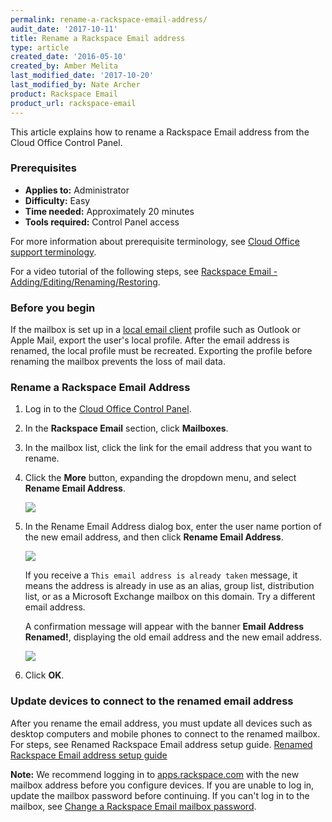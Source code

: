 ```yaml
---
permalink: rename-a-rackspace-email-address/
audit_date: '2017-10-11'
title: Rename a Rackspace Email address
type: article
created_date: '2016-05-10'
created_by: Amber Melita
last_modified_date: '2017-10-20'
last_modified_by: Nate Archer
product: Rackspace Email
product_url: rackspace-email
---
```


This article explains how to rename a Rackspace Email address from the Cloud Office Control Panel.


### Prerequisites

- **Applies to:** Administrator
- **Difficulty:** Easy
- **Time needed:** Approximately 20 minutes
- **Tools required:** Control Panel access

For more information about prerequisite terminology, see [Cloud Office support terminology](/how-to/cloud-office-support-terminology).

For a video tutorial of the following steps, see [Rackspace Email - Adding/Editing/Renaming/Restoring](emailhelp.rackspace.com/l/add-edit-rename-rse-mailbox).

### Before you begin

If the mailbox is set up in a [local email client](/how-to/cloud-office-support-terminology) profile such as Outlook or Apple Mail, export the user's local profile. After the email address is renamed, the local profile must be recreated. Exporting the profile before renaming the mailbox prevents the loss of mail data.

### Rename a Rackspace Email Address

1. Log in to the [Cloud Office Control Panel](https://cp.rackspace.com/).

2. In the **Rackspace Email** section, click **Mailboxes**.

3. In the mailbox list, click the link for the email address that you want to rename.

4. Click the **More** button, expanding the dropdown menu, and select **Rename Email Address**.

   <img src="{% asset_path rackspace-email/rename-a-rackspace-email-address/edit-mailbox-options.png %}" />

5. In the Rename Email Address dialog box, enter the user name portion of the new email address, and then click **Rename Email Address**.

    <img src="{% asset_path rackspace-email/rename-a-rackspace-email-address/rename-pop-up-SC1.png %}" />

    If you receive a `This email address is already taken` message, it means the address is already in use as an alias, group list, distribution list, or as a Microsoft Exchange mailbox on this domain. Try a different email address.

    A confirmation message will appear with the banner **Email Address Renamed!**, displaying the old email address and the new email address.

    <img src="{% asset_path rackspace-email/rename-a-rackspace-email-address/success-message.png %}" />

6. Click **OK**.

### Update devices to connect to the renamed email address

After you rename the email address, you must update all devices such as desktop
computers and mobile phones to connect to the renamed mailbox. For steps,
see Renamed Rackspace Email address setup guide. [Renamed Rackspace Email address setup guide](/how-to/renamed-rackspace-email-address-setup-guide/)

**Note:** We recommend logging in to [apps.rackspace.com](https://apps.rackspace.com/index.php) with the new mailbox address before you configure devices. If you are unable to log in, update the mailbox password before continuing. If you can't log in to the mailbox, see [Change a Rackspace Email mailbox password](/how-to/change-rackspace-email-mailbox-password/#change-a-password-through-cloud-office-control-panel).
